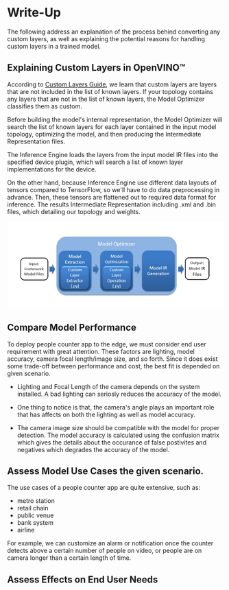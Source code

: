 # Write-Up

The following address an explanation of the process behind converting any custom layers, as well as explaining the potential reasons for handling custom layers in a trained model.

## Explaining Custom Layers in OpenVINO™

According to [Custom Layers Guide](https://docs.openvinotoolkit.org/latest/openvino_docs_HOWTO_Custom_Layers_Guide.html), we learn that custom layers are layers that are not included in the list of known layers. If your topology contains any layers that are not in the list of known layers, the Model Optimizer classifies them as custom.

Before building the model's internal representation, the Model Optimizer will search the list of known layers for each layer contained in the input model topology, optimizing the model, and then producing the Intermediate Representation files.

The Inference Engine loads the layers from the input model IR files into the specified device plugin, which will search a list of known layer implementations for the device.

On the other hand, because Inference Engine use different data layouts of tensors compared to TensorFlow, so we'll have to do data preprocessing in advance. Then, these tensors are flattened out to required data format for inference. The results Intermediate Representation including .xml and .bin files, which detailing our topology and weights.

![custom_layer](./images/custom_layer.jpg)

## Compare Model Performance

To deploy people counter app to the edge, we must consider end user requirement with great attention. These factors are lighting, model accuracy, camera focal length/image size, and so forth. Since it does exist some trade-off between performance and cost, the best fit is depended on given scenario.

- Lighting and Focal Length of the camera depends on the system installed. A bad lighting can seriosly reduces the accuracy of the model.

- One thing to notice is that, the camera's angle plays an important role that has affects on both the lighting as well as model accuracy.

- The camera image size should be compatible with the model for proper detection. The model accuracy is calculated using the confusion matrix which gives the details about the occurance of false postivites and negatives which degrades the accuracy of the model.

## Assess Model Use Cases the given scenario.

The use cases of a people counter app are quite extensive, such as:
- metro station
- retail chain
- public venue
- bank system
- airline

For example, we can customize an alarm or notification once the counter detects above a certain number of people on video, or people are on camera longer than a certain length of time.

## Assess Effects on End User Needs
